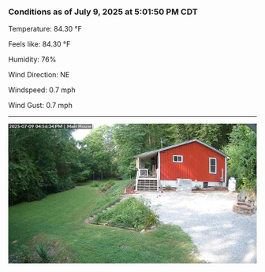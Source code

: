### Conditions as of July 9, 2025 at 5:01:50 PM CDT 

Temperature: 84.30 &deg;F

Feels like: 84.30 &deg;F

Humidity: 76%

Wind Direction: NE

Windspeed: 0.7 mph

Wind Gust: 0.7 mph

---

<img src="./images/latest.jpeg"/>


